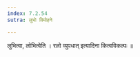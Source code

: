 ```yaml
---
index: 7.2.54
sutra: लुभो विमोहने

---
```

  लुभित्वा, लोभित्वेति । रलो व्युपधात् इत्यादिना कित्वविकल्पः ॥